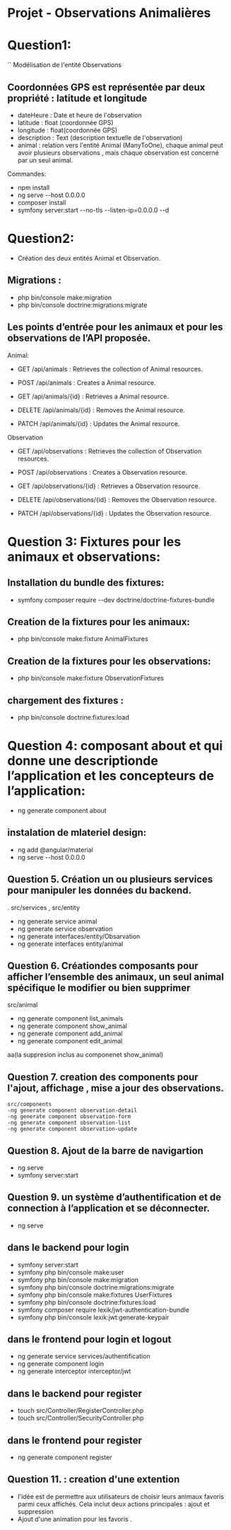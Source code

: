 # Projet - Observations Animalières


# Question1: 

`` Modélisation de l'entité Observations 
## Coordonnées GPS est représentée par deux propriété : latitude et longitude
- dateHeure : Date et heure de l'observation
- latitude : float (coordonnée GPS)
- longitude : float(coordonnée GPS)
- description : Text (description textuelle de l'observation)
- animal : relation vers l'entité Animal (ManyToOne), chaque animal peut avoir plusieurs observations , mais chaque observation est concerné par un seul animal.

Commandes:

- npm install 
- ng serve --host 0.0.0.0
- composer install 
- symfony server:start --no-tls --listen-ip=0.0.0.0 --d


# Question2:

- Création des deux entités Animal et Observation.

## Migrations :
- php bin/console make:migration
- php bin/console doctrine:migrations:migrate

## Les points d’entrée pour les animaux et pour les observations de l’API proposée.

Animal: 

- GET /api/animals : Retrieves the collection of Animal resources.

- POST /api/animals : Creates a Animal resource.

- GET /api/animals/{id} : Retrieves a Animal resource.

- DELETE /api/animals/{id} : Removes the Animal resource.

- PATCH /api/animals/{id} : Updates the Animal resource.

Observation

- GET /api/observations : Retrieves the collection of Observation resources.

- POST /api/observations : Creates a Observation resource.

- GET /api/observations/{id} : Retrieves a Observation resource.

- DELETE /api/observations/{id} : Removes the Observation resource.

- PATCH /api/observations/{id} : Updates the Observation resource.



# Question 3: Fixtures pour les animaux et observations:

## Installation du bundle des fixtures:

- symfony composer require --dev doctrine/doctrine-fixtures-bundle

## Creation de la fixtures pour les animaux:

- php bin/console make:fixture AnimalFixtures

## Creation de la fixtures pour les observations:

- php bin/console make:fixture ObservationFixtures

## chargement des fixtures :

- php bin/console doctrine:fixtures:load


# Question 4: composant about et qui donne une descriptionde l’application et les concepteurs de l’application:
- ng generate component about

## instalation de mlateriel design:

- ng add @angular/material
- ng serve --host 0.0.0.0

## Question 5. Création un ou plusieurs services pour manipuler les données du backend.

  . src/services , src/entity

 - ng generate service animal
 - ng generate service observation
 - ng generate interfaces/entity/Obsarvation
 - ng generate interfaces entity/animal

 ## Question 6. Créationdes  composants pour afficher l’ensemble des animaux, un seul animal spécifique le modifier ou bien supprimer 

  src/animal
- ng generate component list_animals
- ng generate component show_animal
- ng generate component add_animal
- ng generate component edit_animal

aa(la suppresion inclus au componenet show_animal)

## Question 7. creation des components pour l'ajout, affichage , mise a jour des observations.
    src/components 
    -ng generate component observation-detail
    -ng generate component observation-form
    -ng generate component observation-list
    -ng generate component observation-update
 
 
## Question 8. Ajout de la barre de navigartion
   - ng serve 
   - symfony server:start 


## Question 9.  un système d’authentification  et de connection à l’application et se déconnecter. 
   -  ng serve 
   ## dans le backend  pour login 
   -  symfony server:start 
   -  symfony php bin/console make:user
   -  symfony php bin/console make:migration
   -  symfony php bin/console doctrine:migrations:migrate
   -  symfony php bin/console make:fixtures UserFixtures
   -  symfony php bin/console doctrine:fixtures:load
   -  symfony composer require lexik/jwt-authentication-bundle
   -  symfony php bin/console lexik:jwt:generate-keypair
   ## dans le frontend  pour login et logout
   -  ng generate service services/authentification
   -  ng generate component login
   -  ng generate interceptor interceptor/jwt
   ## dans le backend pour register 
   -  touch src/Controller/RegisterController.php
   -  touch src/Controller/SecurityController.php
   ## dans le frontend pour register 
   -  ng generate component register
   
## Question 11. : creation d'une extention 
   - l'idée est de permettre aux utilisateurs de choisir leurs animaux favoris parmi ceux affichés. Cela inclut deux actions principales : ajout et suppression 
   - Ajout d'une animation pour les favoris .

   
